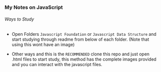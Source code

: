 ### My Notes on JavaScript

###### Ways to Study
- Open Folders `Javascript Foundation` or `Javascript Data Structure` and start studying through readme from below of each folder. (Note that using this wont have an image)

- Other ways and this is the `RECOMMENDED` clone this repo and just open .html files to start study, this method has the complete images provided and you can interact with the javascript files.
